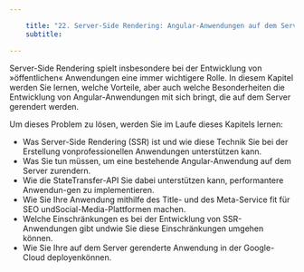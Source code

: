 ```yaml
---

    title: "22. Server-Side Rendering: Angular-Anwendungen auf dem Server rendern"
    subtitle: 

---
```


Server-Side Rendering spielt insbesondere bei der Entwicklung von »öffentlichen« Anwendungen eine immer wichtigere
Rolle. In diesem Kapitel werden Sie lernen, welche Vorteile, aber auch welche Besonderheiten die Entwicklung von
Angular-Anwendungen mit sich bringt, die auf dem Server gerendert werden.

Um dieses Problem zu lösen, werden Sie im Laufe dieses Kapitels lernen:

- Was Server-Side Rendering (SSR) ist und wie diese Technik Sie bei der Erstellung vonprofessionellen Anwendungen
  unterstützen kann.
- Was Sie tun müssen, um eine bestehende Angular-Anwendung auf dem Server zurendern.
- Wie die StateTransfer-API Sie dabei unterstützen kann, performantere Anwendun-gen zu implementieren.
- Wie Sie Ihre Anwendung mithilfe des Title- und des Meta-Service fit für SEO undSocial-Media-Plattformen machen.
- Welche Einschränkungen es bei der Entwicklung von SSR-Anwendungen gibt undwie Sie diese Einschränkungen umgehen
  können.
- Wie Sie Ihre auf dem Server gerenderte Anwendung in der Google-Cloud deployenkönnen.
